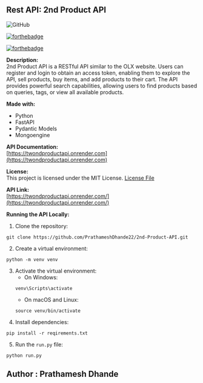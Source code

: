 ## Rest API: 2nd Product API

![GitHub](https://img.shields.io/github/license/prathameshdhande22/2nd-Product-API)


[![forthebadge](https://forthebadge.com/images/badges/built-with-love.svg)](https://forthebadge.com)

[![forthebadge](https://forthebadge.com/images/badges/made-with-python.svg)](https://forthebadge.com)

**Description:**  
2nd Product API is a RESTful API similar to the OLX website. Users can register and login to obtain an access token, enabling them to explore the API, sell products, buy items, and add products to their cart. The API provides powerful search capabilities, allowing users to find products based on queries, tags, or view all available products.

**Made with:**  
- Python
- FastAPI
- Pydantic Models
- Mongoengine

**API Documentation:**  
[https://twondproductapi.onrender.com](https://twondproductapi.onrender.com)

**License:**  
This project is licensed under the MIT License. [License File](LICENSE)

**API Link:**  
[https://twondproductapi.onrender.com/](https://twondproductapi.onrender.com/)

**Running the API Locally:**  
1. Clone the repository: 
```
git clone https://github.com/PrathameshDhande22/2nd-Product-API.git
```
2. Create a virtual environment: 
```
python -m venv venv
```

3. Activate the virtual environment:
   - On Windows: 
   ```
   venv\Scripts\activate
   ```
   - On macOS and Linux: 
   ```
   source venv/bin/activate
   ```
4. Install dependencies: 
```
pip install -r reqirements.txt
```
5. Run the `run.py` 
file: 
```
python run.py
```

## Author : Prathamesh Dhande